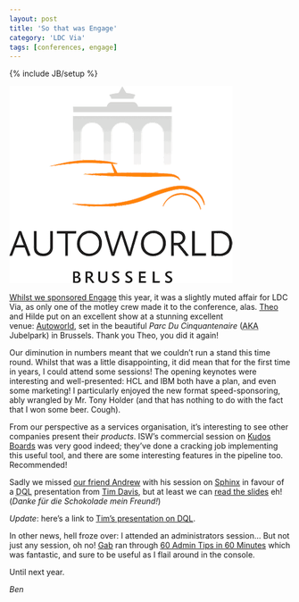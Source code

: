```yaml
---
layout: post
title: 'So that was Engage'
category: 'LDC Via'
tags: [conferences, engage]
---
```


{% include JB/setup %}

<div class="blog-header">
  <img src="/assets/img/blog/engage-autoworld-logo.gif" style="height: '400px'; width: '353px';" alt="Engage 2019 logo (Autoworld)" />
</div>

[Whilst we sponsored Engage](https://engage.ug/engage2.nsf/Pages/sponsors2019) this year, it was a slightly muted affair for LDC Via, as only one of the motley crew made it to the conference, alas. [Theo](http://www.xceed.be) and Hilde put on an excellent show at a stunning excellent venue: [Autoworld](https://www.autoworld.be/the-museum-building), set in the beautiful _Parc Du Cinquantenaire_ (<abbr title="Also Known As">AKA</abbr> Jubelpark) in Brussels. Thank you Theo, you did it again!

Our diminution in numbers meant that we couldn’t run a stand this time round. Whilst that was a little disappointing, it did mean that for the first time in years, I could attend some sessions! The opening keynotes were interesting and well-presented: HCL and IBM both have a plan, and even some marketing! I particularly enjoyed the new format speed-sponsoring, ably wrangled by Mr. Tony Holder (and that has nothing to do with the fact that I won some beer. Cough).

From our perspective as a services organisation, it’s interesting to see other companies present their _products_. ISW’s commercial session on [Kudos Boards](https://info.kudosboards.com) was very good indeed; they’ve done a cracking job implementing this useful tool, and there are some interesting features in the pipeline too. Recommended!

Sadly we missed [our friend Andrew](https://blog.magerman.com) with his session on [Sphinx](https://www.sphinx-doc.org/) in favour of a <abbr title="Domino Query Language">DQL</abbr> presentation from [Tim Davis](https://www.turtlepartnership.com), but at least we can [read the slides](https://www.slideshare.net/AndrewMagerman/engage-2019-software-documentation-is-fun-if-you-have-the-right-tools-introducing-sphinx) eh! (_Danke für die Schokolade mein Freund!_)

_Update_: here’s a link to [Tim’s presentation on DQL](http://turtleblog.info/2019/05/21/domino-query-language-engage/).

In other news, hell froze over: I attended an administrators session… But not just any session, oh no! [Gab](https://www.turtlepartnership.com) ran through [60 Admin Tips in 60 Minutes](https://www.slideshare.net/gabturtle/60-admin-tips) which was fantastic, and sure to be useful as I flail around in the console.

Until next year.

_Ben_

